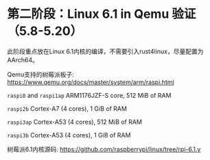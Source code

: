 # 第二阶段：Linux 6.1 in Qemu 验证（5.8-5.20）

此阶段重点放在Linux 6.1内核的编译，不需要引入rust4linux，尽量配置为AArch64。

Qemu支持的树莓派板子: <https://www.qemu.org/docs/master/system/arm/raspi.html>

``raspi0`` and ``raspi1ap``
  ARM1176JZF-S core, 512 MiB of RAM

``raspi2b``
  Cortex-A7 (4 cores), 1 GiB of RAM

``raspi3ap``
  Cortex-A53 (4 cores), 512 MiB of RAM

``raspi3b``
  Cortex-A53 (4 cores), 1 GiB of RAM


树莓派6.1内核源码: <https://github.com/raspberrypi/linux/tree/rpi-6.1.y>